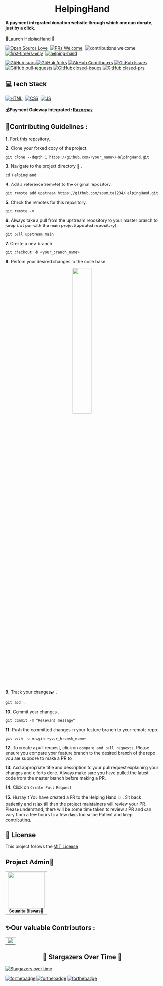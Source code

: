 
<h1 align="center"> HelpingHand </h1>

<h4 aligh="center"> A payment integrated donation website through which one can donate, just by a click. </h4>

🔗[Launch HelpingHand](https://soumita1234.github.io/HelpingHand/) 🙌

[![Open Source Love](https://badges.frapsoft.com/os/v1/open-source.svg?v=102)](https://github.com/soumita1234/HelpingHand)&nbsp;
[![PRs Welcome](https://img.shields.io/badge/PRs-Welcome-brightgreen.svg?style=flat&logo=github)](https://github.com/soumita1234/HelpingHand)&nbsp;
![contributions welcome](https://img.shields.io/static/v1.svg?label=Contributions&message=Welcome&color=brightgreen&style=flat&logo=github)&nbsp;
[![first-timers-only](https://img.shields.io/badge/first--timers--only-friendly-blue.svg?style=flat)](https://github.com/soumita1234/HelpingHand)&nbsp;
[![helping-hand](https://img.shields.io/website-up-down-green-red/http/shields.io.svg?color=blue)](https://soumita1234.github.io/HelpingHand/)&nbsp;

[![GitHub stars](https://img.shields.io/github/stars/soumita1234/HelpingHand)](https://github.com/soumita1234/HelpingHand/stargazers)
[![GitHub forks](https://img.shields.io/github/forks/soumita1234/HelpingHand)](https://github.com/soumita1234/HelpingHand/network/members)
[![GitHub Contributers](https://img.shields.io/github/contributors/soumita1234/HelpingHand)](https://github.com/soumita1234/HelpingHand/graphs/contributors)
[![GitHub issues](https://img.shields.io/github/issues/soumita1234/HelpingHand)](https://github.com/soumita1234/HelpingHand/issues)
[![GitHub pull-requests](https://img.shields.io/github/issues-pr/soumita1234/HelpingHand)](https://github.com/soumita1234/HelpingHand/pulls)
[![GitHub closed-issues](https://img.shields.io/github/issues-closed-raw/soumita1234/HelpingHand)](https://github.com/soumita1234/HelpingHand/pulls)
[![GitHub closed-prs](https://img.shields.io/github/issues-pr-closed-raw/soumita1234/HelpingHand)](https://github.com/soumita1234/HelpingHand/pulls)

## 💻Tech Stack
[![HTML](https://img.shields.io/badge/html5%20-%23E34F26.svg?&style=for-the-badge&logo=html5&logoColor=white)](https://github.com/soumita1234/HelpingHand/search?l=html)&nbsp;
[![CSS](https://img.shields.io/badge/css3%20-%231572B6.svg?&style=for-the-badge&logo=css3&logoColor=white)](https://github.com/soumita1234/HelpingHand/search?l=css)&nbsp;
[![JS](https://img.shields.io/badge/javascript%20-%23323330.svg?&style=for-the-badge&logo=javascript&logoColor=%23F7DF1E)](https://github.com/soumita1234/HelpingHand/search?l=javascript)
#### 💰Payment Gateway Integrated : [Razorpay](https://razorpay.com/)

## 📌Contributing Guidelines :

**1.**  Fork [this](https://github.com/soumita1234/HelpingHand) repository.

**2.**  Clone your forked copy of the project.
```
git clone --depth 1 https://github.com/<your_name>/HelpingHand.git
```
**3.** Navigate to the project directory :file_folder: .
```
cd HelpingHand
```
**4.** Add a reference(remote) to the original repository.
```
git remote add upstream https://github.com/soumita1234/HelpingHand.git
```
**5.** Check the remotes for this repository.
```
git remote -v
```
**6.** Always take a pull from the upstream repository to your master branch to keep it at par with the main project(updated repository).
```
git pull upstream main
```
**7.** Create a new branch.
```
git checkout -b <your_branch_name>
```
**8.** Perfom your desired changes to the code base.
<p align="center"><img width=35% src="https://media2.giphy.com/media/L1R1tvI9svkIWwpVYr/giphy.gif?cid=ecf05e47pzi2rpig0vc8pjusra8hiai1b91zgiywvbubu9vu&rid=giphy.gif"></p>

**9.** Track your changes:heavy_check_mark: .
```
git add . 
```
**10.** Commit your changes .
```
git commit -m "Relevant message"
```
**11.** Push the committed changes in your feature branch to your remote repo.
```
git push -u origin <your_branch_name>
```
**12.** To create a pull request, click on `compare and pull requests`. Please ensure you compare your feature branch to the desired branch of the repo you are suppose to make a PR to.

**13.** Add appropriate title and description to your pull request explaining your changes and efforts done. Always make sure you have pulled the latest code from the master branch before making a PR.

**14.** Click on `Create Pull Request`.

**15.** Hurray ❗ You have created a PR to the Helping Hand 💥 . Sit back patiently and relax till then the project maintainers will review your PR. Please understand, there will be some time taken to review a PR and can vary from a few hours to a few days too so be Patient and keep contributing.

## 📝 License
This project follows the [MIT License](https://github.com/soumita1234/HelpingHand/blob/main/LICENSE)


## Project Admin👩
<table>
  <tr>
    <td align="center"><a href="https://github.com/soumita1234"><img src="https://avatars.githubusercontent.com/u/58908901?v=4" height="120px" width="120px"/><br/><sub><b>Soumita Biswas👩</b></sub></a></td>
  </tr>
</table>


## ✨Our valuable Contributors :


<table >
	<tr>
		<td >
			<a href="https://github.com/ayushsoni1010/HelpingHand/graphs/contributors">
  <img src="https://contrib.rocks/image?repo=ayushsoni1010/HelpingHand" />
</a>
		</td>
	</tr>
</table>

<h2 align=center> 🌟 Stargazers Over Time 🌟 </h2>

[![Stargazers over time](https://starchart.cc/soumita1234/HelpingHand.svg)](https://starchart.cc/soumita1234/HelpingHand)



[![forthebadge](https://forthebadge.com/images/badges/made-with-javascript.svg)](https://forthebadge.com)
[![forthebadge](https://forthebadge.com/images/badges/built-with-love.svg)](https://forthebadge.com) 
[![forthebadge](https://forthebadge.com/images/badges/built-by-developers.svg)](https://forthebadge.com) 
